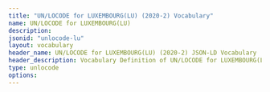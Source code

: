 ```yaml
---
title: "UN/LOCODE for LUXEMBOURG(LU) (2020-2) Vocabulary"
name: UN/LOCODE for LUXEMBOURG(LU) 
description: 
jsonid: "unlocode-lu"
layout: vocabulary
header_name: UN/LOCODE for LUXEMBOURG(LU) (2020-2) JSON-LD Vocabulary
header_description: Vocabulary Definition of UN/LOCODE for LUXEMBOURG(LU) (2020-2) semantics in HTML format. JSON-LD format is available at [unlocode-lu.jsonld](/vocabulary/unlocode-lu.jsonld)
type: unlocode
options:
---
```


